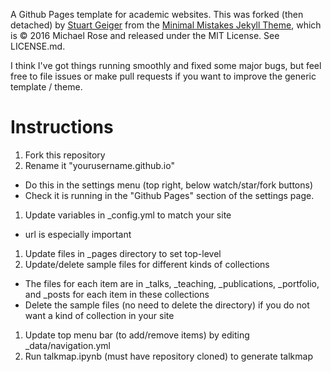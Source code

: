  A Github Pages template for academic websites. This was forked (then detached) by [Stuart Geiger](https://github.com/staeiou) from the [Minimal Mistakes Jekyll Theme](https://mmistakes.github.io/minimal-mistakes/), which is © 2016 Michael Rose and released under the MIT License. See LICENSE.md.

I think I've got things running smoothly and fixed some major bugs, but feel free to file issues or make pull requests if you want to improve the generic template / theme.

# Instructions

1. Fork this repository
1. Rename it "yourusername.github.io"
 * Do this in the settings menu (top right, below watch/star/fork buttons)
 * Check it is running in the "Github Pages" section of the settings page.
1. Update variables in _config.yml to match your site
 * url is especially important
1. Update files in _pages directory to set top-level 
1. Update/delete sample files for different kinds of collections 
 * The files for each item are in _talks, _teaching, _publications, _portfolio, and _posts for each item in these collections
 * Delete the sample files (no need to delete the directory) if you do not want a kind of collection in your site
1. Update top menu bar (to add/remove items) by editing _data/navigation.yml
1. Run talkmap.ipynb (must have repository cloned) to generate talkmap
